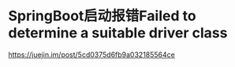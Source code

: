 # SpringBoot启动报错Failed to determine a suitable driver class

https://juejin.im/post/5cd0375d6fb9a032185564ce